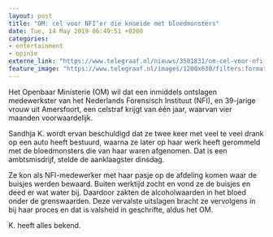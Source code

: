 ```yaml
---
layout: post
title: "OM: cel voor NFI’er die knoeide met bloedmonsters"
date: Tue, 14 May 2019 06:49:51 +0200
categories: 
- entertainment 
- opinie 
externe_link: "https://www.telegraaf.nl/nieuws/3581831/om-cel-voor-nfi-er-die-knoeide-met-bloedmonsters"
feature_image: "https://www.telegraaf.nl/images/1200x630/filters:format(jpeg):quality(80)/cdn-kiosk-api.telegraaf.nl/9ab22286-7635-11e9-8689-0218eaf05005.jpg"
---
```


<p class="intro">Het Openbaar Ministerie (OM) wil dat een inmiddels ontslagen medewerkster van het Nederlands Forensisch Instituut (NFI), en 39-jarige vrouw uit Amersfoort, een celstraf krijgt van één jaar, waarvan vier maanden voorwaardelijk.</p> <p>Sandhja K. wordt ervan beschuldigd dat ze twee keer met veel te veel drank op een auto heeft bestuurd, waarna ze later op haar werk heeft gerommeld met de bloedmonsters die van haar waren afgenomen. Dat is een ambtsmisdrijf, stelde de aanklaagster dinsdag.</p><p>Ze kon als NFI-medewerker met haar pasje op de afdeling komen waar de buisjes werden bewaard. Buiten werktijd zocht en vond ze de buisjes en deed er wat water bij. Daardoor zakten de alcoholwaarden in het bloed onder de grenswaarden. Deze vervalste uitslagen bracht ze vervolgens in bij haar proces en dat is valsheid in geschrifte, aldus het OM.</p><p>K. heeft alles bekend.</p>
